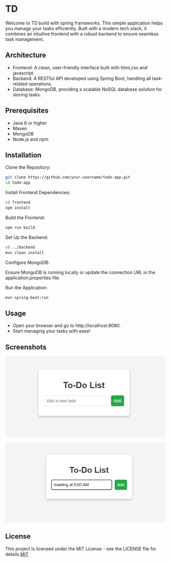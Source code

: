 
# TD

Welcome to TD build with  spring frameworks. This simple application helps you manage your tasks efficiently. Built with a modern tech stack, it combines an intuitive frontend with a robust backend to ensure seamless task management.


## Architecture

- Frontend: A clean, user-friendly interface built with html,css and javascript.
- Backend: A RESTful API developed using Spring Boot, handling all task-related operations.
- Database: MongoDB, providing a scalable NoSQL database solution for storing tasks.
## Prerequisites

- Java 8 or higher
- Maven
- MongoDB
- Node.js and npm
## Installation

Clone the Repository:

```bash
git clone https://github.com/your-username/todo-app.git
cd todo-app
```
Install Frontend Dependencies:
```bash
cd frontend
npm install
```
Build the Frontend:
```bash
npm run build
```

Set Up the Backend:

```bash
cd ../backend
mvn clean install
```
Configure MongoDB:

Ensure MongoDB is running locally or update the connection URL in the application.properties file.

Run the Application:

```bash
mvn spring-boot:run
```
## Usage

- Open your browser and go to http://localhost:8080.
- Start managing your tasks with ease!

## Screenshots

![App Screenshot](https://github.com/Jeethanxx01/TD/blob/main/images/image1.png)

![App Screenshot](https://github.com/Jeethanxx01/TD/blob/main/images/image2.png)

## License


This project is licensed under the MIT License - see the LICENSE file for details.[MIT](https://github.com/Jeethanxx01/library/blob/main/LICENSE)

